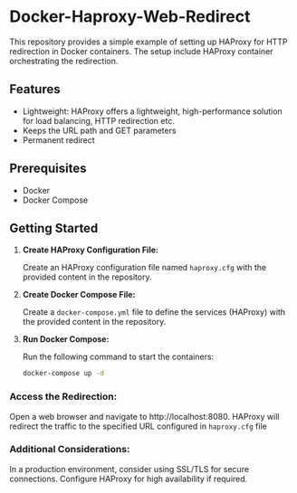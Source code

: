 # Docker-Haproxy-Web-Redirect #

This repository provides a simple example of setting up HAProxy for HTTP redirection in Docker containers. The setup include HAProxy container orchestrating the redirection.

## Features ##
- Lightweight: HAProxy offers a lightweight, high-performance solution for load balancing, HTTP redirection etc.
- Keeps the URL path and GET parameters
- Permanent redirect

## Prerequisites
- Docker
- Docker Compose

## Getting Started

1. **Create HAProxy Configuration File:**

   Create an HAProxy configuration file named `haproxy.cfg` with the provided content in the repository.

2. **Create Docker Compose File:**

   Create a `docker-compose.yml` file to define the services (HAProxy) with the provided content in the repository.

3. **Run Docker Compose:**

   Run the following command to start the containers:

   ```bash
   docker-compose up -d

### Access the Redirection:

Open a web browser and navigate to http://localhost:8080. HAProxy will redirect the traffic to the specified URL configured in `haproxy.cfg` file

### Additional Considerations:
In a production environment, consider using SSL/TLS for secure connections.
Configure HAProxy for high availability if required.
